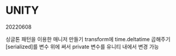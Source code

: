 # UNITY

20220608

싱글톤 패턴을 이용한 매니저 만들기
transform에 time.deltatime 곱해주기
[serialized]를 변수 위에 써서 private 변수를 유니티 내에서 변경 가능
